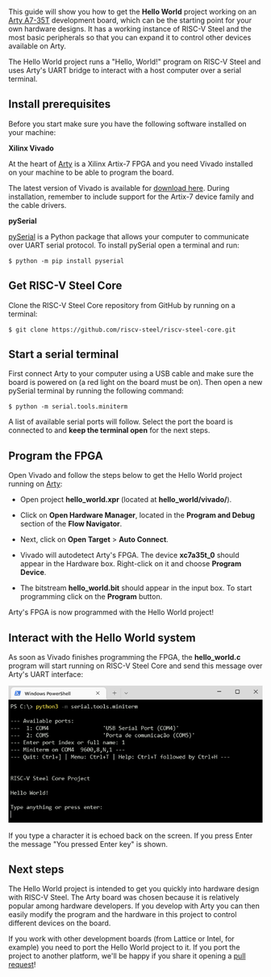This guide will show you how to get the **Hello World** project working on an [Arty A7-35T](https://digilent.com/shop/arty-a7-artix-7-fpga-development-board/) development board, which can be the starting point for your own hardware designs. It has a working instance of RISC-V Steel and the most basic peripherals so that you can expand it to control other devices available on Arty.

The Hello World project runs a "Hello, World!" program on RISC-V Steel and uses Arty's UART bridge to interact with a host computer over a serial terminal.

## Install prerequisites

Before you start make sure you have the following software installed on your machine:

**Xilinx Vivado**

At the heart of [Arty](https://digilent.com/shop/arty-a7-artix-7-fpga-development-board/) is a Xilinx Artix-7 FPGA and you need Vivado installed on your machine to be able to program the board.

The latest version of Vivado is available for [download here](https://www.xilinx.com/support/download.html). During installation, remember to include support for the Artix-7 device family and the cable drivers.

**pySerial**

[pySerial](https://pyserial.readthedocs.io/en/latest/index.html) is a Python package that allows your computer to communicate over UART serial protocol. To install pySerial open a terminal and run:

```
$ python -m pip install pyserial
```

## Get RISC-V Steel Core

Clone the RISC-V Steel Core repository from GitHub by running on a terminal:

```
$ git clone https://github.com/riscv-steel/riscv-steel-core.git
```

## Start a serial terminal

First connect Arty to your computer using a USB cable and make sure the board is powered on (a red light on the board must be on). Then open a new pySerial terminal by running the following command:

```
$ python -m serial.tools.miniterm
```

A list of available serial ports will follow. Select the port the board is connected to and **keep the terminal open** for the next steps.

## Program the FPGA

Open Vivado and follow the steps below to get the Hello World project running on [Arty](https://digilent.com/shop/arty-a7-artix-7-fpga-development-board/):

- Open project **hello_world.xpr** (located at **hello_world/vivado/**).

- Click on **Open Hardware Manager**, located in the **Program and Debug** section of the **Flow Navigator**.

- Next, click on **Open Target** > **Auto Connect**.

- Vivado will autodetect Arty's FPGA. The device **xc7a35t_0** should appear in the Hardware box. Right-click on it and choose **Program Device**.

- The bitstream **hello_world.bit** should appear in the input box. To start programming click on the **Program** button.

Arty's FPGA is now programmed with the Hello World project!

## Interact with the Hello World system

As soon as Vivado finishes programming the FPGA, the **hello_world.c** program will start running on RISC-V Steel Core and send this message over Arty's UART interface:

![pyserial-hello](images/getting-started/pyserial-0.png)

If you type a character it is echoed back on the screen. If you press Enter the message "You pressed Enter key" is shown.

## Next steps

The Hello World project is intended to get you quickly into hardware design with RISC-V Steel. The Arty board was chosen because it is relatively popular among hardware developers. If you develop with Arty you can then easily modify the program and the hardware in this project to control different devices on the board.

If you work with other development boards (from Lattice or Intel, for example) you need to port the Hello World project to it. If you port the project to another platform, we'll be happy if you share it opening a [pull request](https://github.com/riscv-steel/riscv-steel-core/pulls)!



</br>

